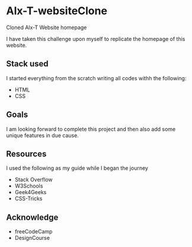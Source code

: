 # Alx-T-websiteClone
Cloned Alx-T Website homepage

I have taken this challenge upon myself to replicate the homepage of this website.

## Stack used
I started everything from the scratch writing all codes withh the following:

* HTML
* CSS

## Goals
I am looking forward to complete this project and then also add some unique features in due cause.


## Resources

I used the following as my guide while I began the journey

* Stack Overflow
* W3Schools
* Geek4Geeks
* CSS-Tricks

## Acknowledge

* freeCodeCamp
* DesignCourse

